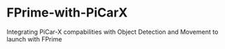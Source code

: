 # FPrime-with-PiCarX
Integrating PiCar-X compabilities with Object Detection and Movement to launch with FPrime
